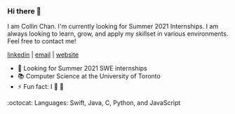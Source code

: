 ### Hi there 👋

I am Collin Chan. I'm currently looking for Summer 2021 Internships. I am  always looking to learn, grow, and apply my skillset in various environments. Feel free to contact me!

<a href="www.linkedin.com/in/chan-collin" target="_blank">linkedin</a> | <a href="chancollin5101@gmail.com" target="_blank">email</a> | <a href="https://chancollin5101.github.io" target="_blank">website</a>

- 🔨 Looking for Summer 2021 SWE internships
- 📚 Computer Science at the University of Toronto
- ⚡ Fun fact: I :green_heart: :dog:

:octocat: Languages: Swift, Java, C, Python, and JavaScript
